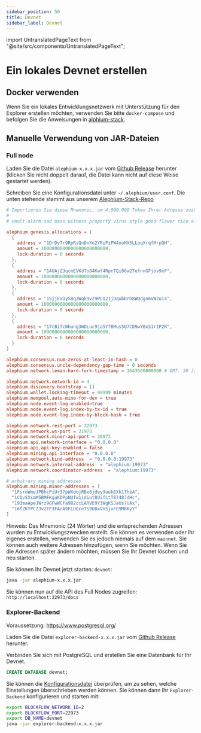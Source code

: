 ```yaml
---
sidebar_position: 50
title: Devnet
sidebar_label: Devnet
---
```


import UntranslatedPageText from "@site/src/components/UntranslatedPageText";

<UntranslatedPageText />

# Ein lokales Devnet erstellen

## Docker verwenden

Wenn Sie ein lokales Entwicklungsnetzwerk mit Unterstützung für den Explorer erstellen möchten, verwenden Sie bitte `docker-compose` und befolgen Sie die Anweisungen in [alphium-stack](https://github.com/alephium/alephium-stack#devnet).

## Manuelle Verwendung von JAR-Dateien

### Full node

Laden Sie die Datei `alephium-x.x.x.jar` vom [Github Release](https://github.com/alephium/alephium/releases/latest) herunter (klicken Sie nicht doppelt darauf, die Datei kann nicht auf diese Weise gestartet werden).

Schreiben Sie eine Konfigurationsdatei unter  `~/.alephium/user.conf`. Die unten stehende stammt aus unserem [Alephium-Stack-Repo](https://github.com/alephium/alephium-stack/blob/master/devnet/devnet.conf)

```conf
# Importieren Sie diese Mnemonic, um 4.000.000 Token Ihrer Adresse zuzuweisen.
#
# vault alarm sad mass witness property virus style good flower rice alpha viable evidence run glare pretty scout evil judge enroll refuse another lava

alephium.genesis.allocations = [
  {
    address = "1DrDyTr9RpRsQnDnXo2YRiPzPW4ooHX5LLoqXrqfMrpQH",
    amount = 1000000000000000000000000,
    lock-duration = 0 seconds
  },
  {
    address = "14UAjZ3qcmEVKdTo84Kwf4RprTQi86w2TefnnGFjov9xF",
    amount = 1000000000000000000000000,
    lock-duration = 0 seconds
  },
  {
    address = "15jjExDyS8q3Wqk9v29PCQ21jDqubDrD8WQdgn6VW2oi4",
    amount = 1000000000000000000000000,
    lock-duration = 0 seconds
  },
  {
    address = "17cBiTcWhung3WDLuc9ja5Y7BMus5Q7CD9wYBxS1r1P2R",
    amount = 1000000000000000000000000,
    lock-duration = 0 seconds
  }
]

alephium.consensus.num-zeros-at-least-in-hash = 0
alephium.consensus.uncle-dependency-gap-time = 0 seconds
alephium.network.leman-hard-fork-timestamp = 1643500800000 # GMT: 30 January 2022 00:00:00

alephium.network.network-id = 4
alephium.discovery.bootstrap = []
alephium.wallet.locking-timeout = 99999 minutes
alephium.mempool.auto-mine-for-dev = true
alephium.node.event-log.enabled=true
alephium.node.event-log.index-by-tx-id = true
alephium.node.event-log.index-by-block-hash = true

alephium.network.rest-port = 22973
alephium.network.ws-port = 21973
alephium.network.miner-api-port = 20973
alephium.api.network-interface = "0.0.0.0"
alephium.api.api-key-enabled = false
alephium.mining.api-interface = "0.0.0.0"
alephium.network.bind-address  = "0.0.0.0:19973"
alephium.network.internal-address  = "alephium:19973"
alephium.network.coordinator-address  = "alephium:19973"

# arbitrary mining addresses
alephium.mining.miner-addresses = [
  "1FsroWmeJPBhcPiUr37pWXdojRBe6jdey9uukEXk1TheA",
  "1CQvSXsmM5BMFKguKDPpNUfw1idiut8UifLtT8748JdHc",
  "193maApeJWrz9GFwWCfa982ccLARVE9Y1WgKSJaUs7UAx",
  "16fZKYPCZJv2TP3FArA9FLUQceTS9U8xVnSjxFG9MBKyY"
]
```

Hinweis: Das Mnemonic (24 Wörter) und die entsprechenden Adressen wurden zu Entwicklungs­zwecken erstellt. Sie können es verwenden oder Ihr eigenes erstellen, verwenden Sie es jedoch niemals auf dem `mainnet`.
Sie können auch weitere Adressen hinzufügen, wenn Sie möchten. Wenn Sie die Adressen später ändern möchten, müssen Sie Ihr Devnet löschen und neu starten.


Sie können Ihr Devnet jetzt starten: `devnet`:

```sh
java -jar alephium-x.x.x.jar
```

Sie können nun auf die API des Full Nodes zugreifen: `http://localhost:22973/docs`

### Explorer-Backend

Voraussetzung: https://www.postgresql.org/

Laden Sie die Datei `explorer-backend-x.x.x.jar` vom [Github Release](https://github.com/alephium/explorer-backend/releases/latest) herunter.

Verbinden Sie sich mit PostgreSQL und erstellen Sie eine Datenbank für Ihr Devnet.

```sql
CREATE DATABASE devnet;
```

Sie können die [Konfigurationsdatei](https://github.com/alephium/explorer-backend/blob/feature/contract-subcontract/app/src/main/resources/application.conf) überprüfen, um zu sehen, welche Einstellungen überschrieben werden können. Sie können dann Ihr `Explorer-Backend` konfigurieren und starten mit:

```sh
export BLOCKFLOW_NETWORK_ID=2
export BLOCKFLOW_PORT=22973
export DB_NAME=devnet
java -jar explorer-backend-x.x.x.jar
```
